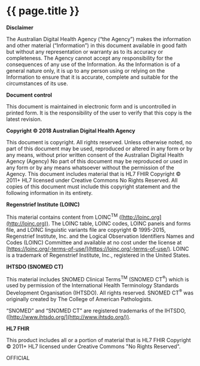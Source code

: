 # {{ page.title }}

**Disclaimer**

The Australian Digital Health Agency (“the Agency”) makes the information and other material (“Information”) in this document available in good faith but without any representation or warranty as to its accuracy or
completeness. The Agency cannot accept any responsibility for the consequences of any use of the Information.
As the Information is of a general nature only, it is up to any person using or relying on the Information
to ensure that it is accurate, complete and suitable for the circumstances of its use.


**Document control**

This document is maintained in electronic form and is uncontrolled in printed form. It is the responsibility
of the user to verify that this copy is the latest revision.


**Copyright © 2018 Australian Digital Health Agency**

This document is copyright. All rights reserved. Unless otherwise noted, no part of this document may be used, reproduced or altered in any form or by any means, without prior written consent of the Australian Digital Health Agency (Agency)  No part of this document may be reproduced or used in any form or by any means whatsoever without the permission of the Agency.  This document includes material that is HL7 FHIR Copyright © 2011+ HL7 licensed under Creative Commons No Rights Reserved. All copies of this document must include this copyright statement and the following information in its entirety.


**Regenstrief Institute (LOINC)**

This material contains content from LOINC<sup>TM</sup> ([http://loinc.org](http://loinc.org)). The LOINC table, LOINC codes, LOINC panels and forms file, and LOINC linguistic variants file are copyright © 1995-2015, Regenstrief Institute, Inc. and the Logical Observation Identifiers Names and Codes (LOINC) Committee and available at no cost under the license at [https://loinc.org/-terms-of-use/](https://loinc.org/-terms-of-use/). LOINC is a trademark of Regenstrief Institute, Inc., registered in the United States.


**IHTSDO (SNOMED CT)**

This material includes SNOMED Clinical Terms<sup>TM</sup> (SNOMED CT<sup>&reg;</sup>) which is used by permission of the International Health Terminology Standards Development Organisation (IHTSDO). All rights reserved. SNOMED CT<sup>&reg;</sup> was originally created by The College of American Pathologists.

“SNOMED” and “SNOMED CT” are registered trademarks of the IHTSDO, ([http://www.ihtsdo.org/](http://www.ihtsdo.org/)).


**HL7 FHIR**

This product includes all or a portion of material that is HL7 FHIR Copyright © 2011+ HL7 licensed under Creative Commons "No Rights Reserved".

OFFICIAL


